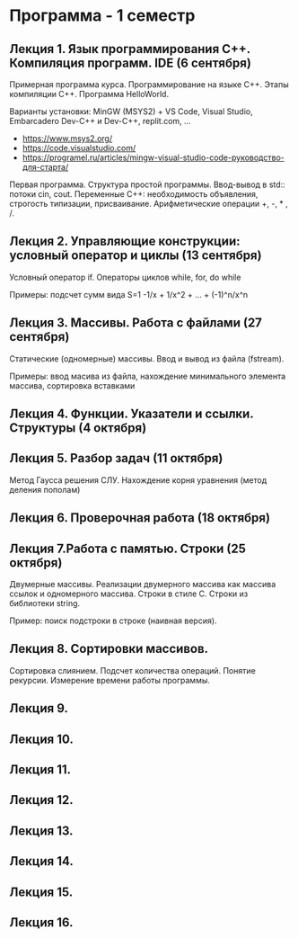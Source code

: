# Программа  - 1 семестр

## Лекция 1. Язык программирования С++. Компиляция программ. IDE (6 сентября)

Примерная программа курса. Программирование на языке C++. Этапы компиляции C++. 
Программа HelloWorld.  

Варианты установки: MinGW (MSYS2) + VS Code, Visual Studio, Embarcadero Dev-C++ и Dev-C++, replit.com, ...

- https://www.msys2.org/
- https://code.visualstudio.com/ 
- https://programel.ru/articles/mingw-visual-studio-code-руководство-для-старта/

Первая программа. Структура простой программы.  Ввод-вывод в std:: потоки cin, cout.  Переменные С++: необходимость объявления,  строгость типизации, присваивание. 
Арифметические операции +, -, * , /.


## Лекция 2.  Управляющие конструкции: условный оператор и циклы (13 сентября)

Условный оператор if. Операторы циклов while, for, do while

Примеры: подсчет сумм вида S=1 -1/x + 1/x^2 + ... + (-1)^n/x^n 


## Лекция 3.  Массивы. Работа с файлами  (27 сентября)

Статические (одномерные) массивы. Ввод и вывод из файла (fstream). 

Примеры: ввод масива из файла, нахождение минимального элемента массива, сортировка вставками  

## Лекция 4.  Функции. Указатели и ссылки. Структуры  (4 октября)

## Лекция 5.  Разбор задач (11 октября)

Метод Гаусса решения СЛУ. Нахождение корня уравнения (метод деления пополам)

## Лекция 6. Проверочная работа (18 октября) 

## Лекция 7.Работа с памятью. Строки (25 октября)

Двумерные массивы. Реализации двумерного массива как массива ссылок и одномерного массива.  Строки в стиле С. Строки из библиотеки string. 

Пример: поиск подстроки в строке (наивная версия).


## Лекция 8.  Сортировки массивов.  

Сортировка слиянием. Подсчет количества операций. Понятие рекурсии. Измерение времени работы программы.

## Лекция 9. 

 

## Лекция 10. 

## Лекция 11. 

## Лекция 12. 

## Лекция 13. 


## Лекция 14. 


## Лекция 15. 


## Лекция 16. 


